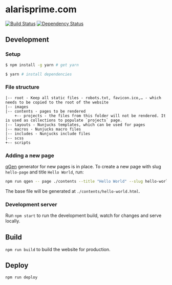 # alarisprime.com

[![Build Status](https://travis-ci.org/alarisprime/alarisprime.com.svg?branch=master)](https://travis-ci.org/alarisprime/alarisprime.com) [![Dependency Status](https://gemnasium.com/badges/github.com/alarisprime/alarisprime.com.svg)](https://gemnasium.com/github.com/alarisprime/alarisprime.com)


## Development

### Setup

```bash
$ npm install -g yarn # get yarn

$ yarn # install dependencies
```

### File structure

	|-- root - Keep all static files - robots.txt, favicon.ico,… - which needs to be copied to the root of the website
	|-- images
	|-- contents - pages to be rendered
		+-- projects - the files from this folder will not be rendered. It is used as collections to populate `projects` page.
	|-- layouts - Nunjucks templates, which can be used for pages
	|-- macros - Nunjucks macro files
	|-- includes - Nunjucks include files
	|-- scss
	+-- scripts

### Adding a new page

[qGen](https://github.com/alarisprime/qgen) generator for new pages is in place. To create a new page with slug `hello-page` and title `Hello World`, run:

```bash
npm run qgen -- page ./contents --title "Hello World" --slug hello-world
```

The base file will be generated at `./contents/hello-world.html`.

### Development server

Run `npm start` to run the development build, watch for changes and serve locally.

## Build

`npm run build` to build the website for production.

## Deploy

`npm run deploy`
